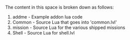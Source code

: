 The content in this space is broken down as follows:
1. addme - Example addon lua code
1. Common - Source Lua that goes into 'common.lvl'
1. mission - Source Lua for the various shipped missions 
1. Shell - Source Lua for shell.lvl 